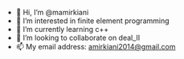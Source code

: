 - 👋 Hi, I’m @mamirkiani
- 👀 I’m interested in finite element programming
- 🌱 I’m currently learning c++
- 💞️ I’m looking to collaborate on deal_II
- 📫 My email address: amirkiani2014@gmail.com 

<!---
mamirkiani/mamirkiani is a ✨ special ✨ repository because its `README.md` (this file) appears on your GitHub profile.
You can click the Preview link to take a look at your changes.
--->
